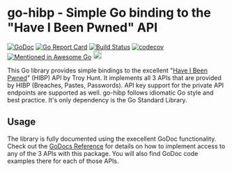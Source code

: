 # go-hibp - Simple Go binding to the "Have I Been Pwned" API

[![GoDoc](https://godoc.org/github.com/wneessen/go-hibp?status.svg)](https://pkg.go.dev/github.com/wneessen/go-hibp) 
[![Go Report Card](https://goreportcard.com/badge/github.com/wneessen/go-hibp)](https://goreportcard.com/report/github.com/wneessen/go-hibp) 
[![Build Status](https://api.cirrus-ci.com/github/wneessen/go-hibp.svg)](https://cirrus-ci.com/github/wneessen/go-hibp)
[![codecov](https://codecov.io/gh/wneessen/go-hibp/branch/main/graph/badge.svg?token=ST96EC0JHU)](https://codecov.io/gh/wneessen/go-hibp)
[![Mentioned in Awesome Go](https://awesome.re/mentioned-badge-flat.svg)](https://github.com/avelino/awesome-go) 
<a href="https://ko-fi.com/D1D24V9IX"><img src="https://uploads-ssl.webflow.com/5c14e387dab576fe667689cf/5cbed8a4ae2b88347c06c923_BuyMeACoffee_blue.png" height="20" alt="buy ma a coffee"></a>

This Go library provides simple bindings to the excellent 
"[Have I Been Pwned](https://haveibeenpwned.com/API/v3)" (HIBP) API by Troy Hunt. It implements all 3 APIs
that are provided by HIBP (Breaches, Pastes, Passwords). API key support for the private API endpoints are 
supported as well. go-hibp follows idiomatic Go style and best practice. It's only dependency is the Go Standard 
Library. 

## Usage
The library is fully documented using the execellent GoDoc functionality. Check out the
[GoDocs Reference](https://pkg.go.dev/github.com/wneessen/go-hibp) for details on how to implement 
access to any of the 3 APIs with this package. You will also find GoDoc code examples there for each of those
APIs.
